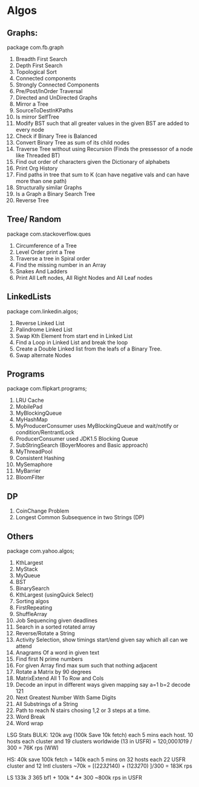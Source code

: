 # Algos #   
## Graphs: ##
package com.fb.graph 

1. Breadth First Search
1. Depth First Search
1. Topological Sort
1. Connected components
1. Strongly Connected Components
1. Pre/Post/InOrder Traversal
1. Directed and UnDirected Graphs
1. Mirror a Tree
1. SourceToDestInKPaths
1. Is mirror SelfTree      
1. Modify BST such that all greater values in the given BST are added to every node
1. Check if Binary Tree is Balanced
1. Convert Binary Tree as sum of its child nodes
1. Traverse Tree without using Recursion (Finds the pressessor of a node like Threaded BT)
1. Find out order of characters given the Dictionary of alphabets
1. Print Org History
1. Find paths in tree that sum to K (can have negative vals and can have more than one path)
1. Structurally similar Graphs
1. Is a Graph a Binary Search Tree
1. Reverse Tree

## Tree/ Random ##  
package com.stackoverflow.ques

1. Circumference of a Tree
1. Level Order print a Tree
1. Traverse a tree in Spiral order
1. Find the missing number in an Array
1. Snakes And Ladders
1. Print All Left nodes, All Right Nodes and All Leaf nodes

## LinkedLists ##  
package com.linkedin.algos;   

1. Reverse Linked List
1. Palindrome Linked List
1. Swap Kth Element from start end in Linked List
1. Find a Loop in Linked List and break the loop      
1. Create a Double Linked list from the leafs of a Binary Tree.
1. Swap alternate Nodes

## Programs ##
package com.flipkart.programs;   

1. LRU Cache
1. MobilePad
1. MyBlockingQueue
1. MyHashMap
1. MyProducerConsumer uses MyBlockingQueue and wait/notify or condition/RentrantLock
1. ProducerConsumer used JDK1.5 Blocking Queue
1. SubStringSearch (BoyerMoores and Basic approach)       
1. MyThreadPool
1. Consistent Hashing
1. MySemaphore
1. MyBarrier
1. BloomFilter


## DP ##
1. CoinChange Problem      
1. Longest Common Subsequence in two Strings (DP)

## Others  ##
package com.yahoo.algos;   

1. KthLargest
1. MyStack
1. MyQueue
1. BST
1. BinarySearch
1. KthLargest (usingQuick Select)
1. Sorting algos
1. FirstRepeating
1. ShuffleArray
1. Job Sequencing given deadlines
1. Search in a sorted rotated array
1. Reverse/Rotate a String
1. Activity Selection, show timings start/end given say which all can we attend
1. Anagrams Of a word in given text
1. Find first N prime numbers
1. For given Array find max sum such that nothing adjacent
1. Rotate a Matrix by 90 degrees
1. MatrixExtend All 1 To Row and Cols
1. Decode an input in different ways given mapping say a=1 b=2 decode 121
1. Next Greatest Number With Same Digits
1. All Substrings of a String
1. Path to reach N stairs chosing 1,2 or 3 steps at a time.
1. Word Break
1. Word wrap

LSG Stats
BULK:
120k avg (100k Save 10k fetch) each 5 mins each host. 10 hosts each cluster and 19 clusters worldwide (13 in USFR)
= 120,000*10*19 / 300 = 76K rps (WW)

HS: 
40k save 100k fetch = 140k each 5 mins on 32 hosts each 22 USFR cluster and 12 Intl clusters ~70k
= [(22*32*140) + (12*32*70) ]/300 = 183K rps

LS
133k *3* 365 bf1 + 100k * 4* 300
~800k rps in USFR
